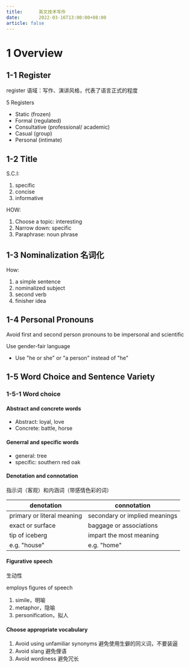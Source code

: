 ```yaml
---
title:      英文技术写作
date:       2022-03-16T13:00:00+08:00
article: false
---
```


# 1 Overview

## 1-1 Register

register 语域：写作、演讲风格，代表了语言正式的程度

5 Registers
- Static (frozen)
- Formal (regulated)
- Consultative (professional/ academic)
- Casual (group)
- Personal (intimate)

## 1-2 Title

S.C.I:
1. specific
2. concise
3. informative

HOW:
1. Choose a topic: interesting
2. Narrow down: specific
3. Paraphrase: noun phrase

## 1-3 Nominalization 名词化

How:
1. a simple sentence
2. nominalized subject
3. second verb
4. finisher idea

## 1-4 Personal Pronouns

Avoid first and second person pronouns to be impersonal and scientific

Use gender-fair language
- Use "he or she" or "a person" instead of "he"

## 1-5 Word Choice and Sentence Variety

### 1-5-1 Word choice

#### Abstract and concrete words

- Abstract: loyal, love
- Concrete: battle, horse

#### Generral and specific words

- general: tree
- specific: southern red oak

#### Denotation and connotation

指示词（客观）和内涵词（带感情色彩的词）

| denotation | connotation |
|---|---|
| primary or literal meaning | secondary or implied meanings |
| exact or surface | baggage or associations |
| tip of iceberg | impart the most meaning |
| e.g. "house" | e.g. "home" |

#### Figurative speech

生动性

employs figures of speech

1. simile，明喻
2. metaphor，隐喻
3. personification，拟人

#### Choose appropriate vocabulary

1. Avoid using unfamiliar synonyms 避免使用生僻的同义词，不要装逼
2. Avoid slang 避免俚语
3. Avoid wordiness 避免冗长
